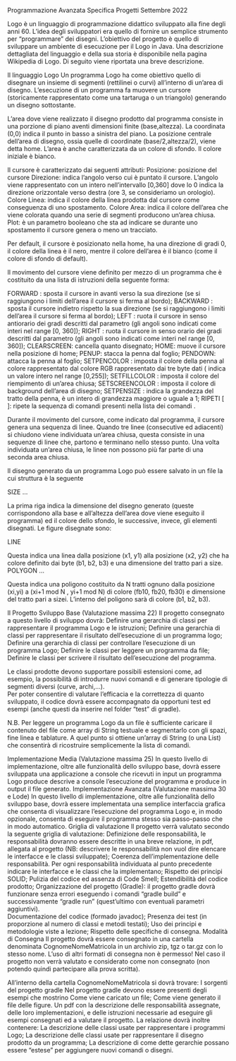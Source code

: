 Programmazione Avanzata
Specifica Progetti Settembre 2022

Logo è un linguaggio di programmazione didattico sviluppato alla fine degli anni 60. L’idea degli sviluppatori era quello di fornire un semplice strumento per “programmare” dei disegni. L’obiettivo del progetto è quello di sviluppare un ambiente di esecuzione per il Logo in Java.
Una descrizione dettagliata del linguaggio e della sua storia è disponibile nella pagina Wikipedia di Logo. Di seguito viene riportata una breve descrizione. 

Il linguaggio Logo
Un programma Logo ha come obiettivo quello di disegnare un insieme di segmenti (rettilinei o curvi) all’interno di un’area di disegno. L’esecuzione di un programma fa muovere un cursore (storicamente rappresentato come una tartaruga o un triangolo) generando un disegno sottostante. 

L’area dove viene realizzato il disegno prodotto dal programma consiste in una porzione di piano aventi dimensioni finite (base,altezza). La coordinata (0,0) indica il punto in basso a sinistra del piano. La posizione centrale dell’area di disegno, ossia quelle di coordinate  (base/2,altezza/2), viene detta home. L’area è anche caratterizzata da un colore di sfondo. Il colore iniziale è bianco. 

Il cursore è caratterizzato dai seguenti attributi:
Posizione: posizione del cursore 
Direzione: indica l’angolo verso cui è puntato il cursore. L’angolo viene rappresentato con un intero nell’intervallo [0,360] dove lo 0 indica la direzione orizzontale verso destra (ore 3, se consideriamo un orologio). 
Colore Linea: indica il colore della linea prodotta dal cursore come conseguenza di uno spostamento. 
Colore Area: indica il colore dell’area che viene colorata quando una serie di segmenti producono un’area chiusa.
Plot: è un parametro booleano che sta ad indicare se durante uno spostamento il cursore genera o meno un tracciato. 

Per default, il cursore è posizionato nella home, ha una direzione di gradi 0, il colore della linea è il nero, mentre il colore dell’area è il bianco (come il colore di sfondo di default). 

Il movimento del cursore viene definito per mezzo di un programma che è costituito da una lista di istruzioni della seguente forma:

FORWARD <dist>: sposta il cursore in avanti verso la sua direzione (se si raggiungono i limiti dell’area il cursore si ferma al bordo);
BACKWARD <dist>: sposta il cursore indietro rispetto la sua direzione (se si raggiungono i limiti dell’area il cursore si ferma al bordo);
LEFT <angle>: ruota il cursore in senso antiorario dei gradi descritti dal parametro (gli angoli sono indicati come interi nel range [0, 360]); 
RIGHT <angle>: ruota il cursore in senso orario dei gradi descritti dal parametro (gli angoli sono indicati come interi nel range [0, 360]); 
CLEARSCREEN: cancella quanto disegnato;
HOME: muove il cursore nella posizione di home;
PENUP: stacca la penna dal foglio;
PENDOWN: attacca la penna al foglio;
SETPENCOLOR <byte> <byte> <byte>: imposta il colore della penna al colore rappresentato dal colore RGB rappresentato dai tre byte dati (<byte> indica un valore intero nel range [0,255]);
SETFILLCOLOR <byte> <byte> <byte>: imposta il colore del riempimento di un’area chiusa;
SETSCREENCOLOR <byte> <byte> <byte>: imposta il colore di background dell’area di disegno;
SETPENSIZE <size>: indica la grandezza del tratto della penna, <size> è un intero di grandezza maggiore o uguale a 1; 
RIPETI <num> [ <cmds> ]: ripete la sequenza di comandi presenti nella lista dei comandi <cmds>.


Durante il movimento del cursore, come indicato dal programma, il cursore genera una sequenza di linee. Quando tre linee (consecutive ed adiacenti) si chiudono viene individuata un’area chiusa, questa consiste in una sequenze di linee che, partono e terminano nello stesso punto. Una volta individuata un’area chiusa, le linee non possono più far parte di una seconda area chiusa.
 
Il disegno generato da un programma Logo può essere salvato in un file la cui struttura è la seguente

SIZE <num> <num> <b1> <b2> <b3>
<shape>
…
<shape>

La prima riga indica la dimensione del disegno generato (queste corrispondono alla base e all’altezza dell’area dove viene eseguito il programma) ed il colore dello sfondo, le successive, invece, gli elementi disegnati. Le figure disegnate sono:


LINE <x1> <y1> <x2> <y2> <b1> <b2> <b3> <size>


Questa indica una linea dalla posizione (x1, y1) alla posizione (x2, y2) che ha colore definito dai byte (b1, b2, b3) e una dimensione del tratto pari a size.
POLYGON <N> <b1> <b2> <b3>
<x0> <y0> <fb10> <fb20> <fb30> <size0>
<x1> <y1> <fb11> <fb21> <fb31> <size1>
…
<xn-1> <yn-1> <fb1n-1> <fb2n-1> <fb3n-1> <sizen-1>


Questa indica una poligono costituito da N tratti ognuno dalla posizione (xi,yi) a (xi+1 mod N , yi+1 mod N) di colore (fb10, fb20, fb30) e dimensione del tratto pari a sizei. L’interno del poligono sarà di colore (b1, b2, b3).


 
Il Progetto
Sviluppo Base (Valutazione massima 22)
Il progetto consegnato a questo livello di sviluppo dovrà:
Definire una gerarchia di classi per rappresentare il programma Logo e le istruzioni;
Definire una gerarchia di classi per rappresentare il risultato dell’esecuzione di un programma logo;
Definire una gerarchia di classi per controllare l’esecuzione di un programma Logo;
Definire le classi per leggere un programma da file;
Definire le classi per scrivere il risultato dell’esecuzione del programma.

Le classi prodotte devono supportare possibili estensioni come, ad esempio, la possibilità di introdurre nuovi comandi e di generare tipologie di segmenti diversi (curve, archi,...).   
Per poter consentire di valutare l’efficacia e la correttezza di quanto sviluppato, il codice dovrà essere accompagnato da opportuni test ed esempi (anche questi da inserire nel folder “test” di gradle).

N.B. Per leggere un programma Logo da un file è sufficiente caricare il contenuto del file come array di  String testuale e segmentarlo con gli spazi, fine linea e tablature. A quel punto si ottiene un’array di String (o una List<String>) che consentirà di ricostruire semplicemente la lista di comandi.  


Implementazione Media (Valutazione massima 25) 
In questo livello di implementazione, oltre alle funzionalità dello sviluppo base, dovrà essere sviluppata una applicazione a console che ricevuti in input un programma Logo produce descrive a console l’esecuzione del programma e produce in output il file generato. 
Implementazione Avanzata (Valutazione massima 30 e Lode) 
In questo livello di implementazione, oltre alle funzionalità dello sviluppo base, dovrà essere implementata una semplice interfaccia grafica che consenta di visualizzare l’esecuzione del programma Logo e, in modo opzionale, consenta di eseguire il programma stesso sia passo-passo che in modo automatico. 
Griglia di valutazione
Il progetto verrà valutato secondo la seguente griglia di valutazione:
Definizione delle responsabilità, le responsabilità dovranno essere descritte in una breve relazione, in pdf, allegata al progetto (NB: descrivere le responsabilità non vuol dire elencare le interfacce e le classi sviluppate);
Coerenza dell’implementazione delle responsabilità. Per ogni responsabilità individuata al punto precedente indicare le interfacce e le classi che la implementano;
Rispetto dei principi SOLID;
Pulizia del codice ed assenza di Code Smell;
Estendibilità del codice prodotto;
Organizzazione del progetto (Gradle): il progetto gradle dovrà funzionare senza errori eseguendo i comandi “gradle build” e successivamente “gradle run” (quest’ultimo con eventuali parametri aggiuntivi).  
Documentazione del codice (formado javadoc);
Presenza dei test (in proporzione al numero di classi e metodi testati);
Uso dei principi e metodologie viste a lezione;
Rispetto delle specifiche di consegna.
Modalità di Consegna
Il progetto dovrà essere consegnato in una cartella denominata CognomeNomeMatricola in un archivio zip, tgz o tar.gz con lo stesso nome. L’uso di altri formati di consegna non è permesso! Nel caso il progetto non verrà valutato e considerato come non consegnato (non potendo quindi partecipare alla prova scritta).

All’interno della cartella CognomeNomeMatricola si dovrà trovare:
I sorgenti del progetto gradle
Nel progetto gradle devono essere presenti degli esempi che mostrino 
Come viene caricato un file;
Come viene generato il file delle figure.
Un pdf con la descrizione delle responsabilità assegnate, delle loro implementazioni, e delle istruzioni necessarie ad eseguire gli esempi consegnati ed a valutare il progetto. La relazione dovrà inoltre contenere:
La descrizione delle classi usate per rappresentare i programmi Logo;
La descrizione delle classi usate per rappresentare il disegno prodotto da un programma;
La descrizione di come dette gerarchie possano essere “estese” per aggiungere nuovi comandi o disegni.

